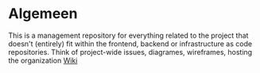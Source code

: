 # Algemeen

This is a management repository for everything related to the project that doesn't (entirely) fit within the frontend, backend or infrastructure as code repositories. Think of project-wide issues, diagrames, wireframes, hosting the organization [Wiki](https://github.com/culinary-code/algemeen/wiki)
